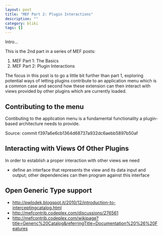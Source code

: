 ```yaml
---
layout: post
title: "MEF Part 2: Plugin Interactions"
description: ""
category: bliki
tags: []
---
```


Intro...

This is the 2nd part in a series of MEF posts:

1. MEF Part 1: The Basics
1. MEF Part 2: Plugin Interactions

The focus in this post is to go a little bit further than part 1, exploring potential ways of letting plugins contribute to an application menu which is a common case and second how these extension can then interact with views provided by other plugins which are currently loaded.

## Contributing to the menu
Contibuting to the application menu is a fundamental functionality a plugin-based architecture needs to provide.

Source: commit f397a6e6cb1364d68737a932dc6aebb5897b50af

## Interacting with Views Of Other Plugins
In order to establish a proper interaction with other views we need

- define an interface that represents the view and its data input and output; other dependencies can then program against this interface

## Open Generic Type support

- http://pwlodek.blogspot.it/2010/12/introduction-to-interceptingcatalog.html
- http://mefcontrib.codeplex.com/discussions/276561
- http://mefcontrib.codeplex.com/wikipage?title=Generic%20Catalog&referringTitle=Documentation%20%26%20Features





